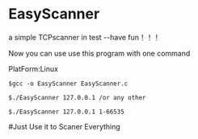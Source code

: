# EasyScanner
a simple TCPscanner in test --have fun！！！

Now you can use use this program with one command 

PlatForm:Linux

```
$gcc -o EasyScanner EasyScanner.c

$./EasyScanner 127.0.0.1 /or any other 

$./EasyScanner 127.0.0.1 1-66535
```
#Just Use it to Scaner Everything 
